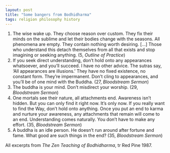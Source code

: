 ```yaml
---
layout: post
title: "Some bangers from Bodhidharma"
tags: religion philosophy history
---
```

1. The wise wake up. They choose reason over custom. They fix their minds on the sublime and let their bodies change with the seasons. All phenomena are empty. They contain nothing worth desiring. […] Those who understand this detach themselves from all that exists and stop imagining or seeking anything. (5, *Outline of Practice*)
2. If you seek direct understanding, don’t hold onto any appearances whatsoever, and you’ll succeed. I have no other advice. The sutras say, ‘All appearances are illusions.’ They have no fixed existence, no constant form. They’re impermanent. Don’t cling to appearances, and you’ll be of one mind with the Buddha. (27, *Bloodstream Sermon*)
3. The buddha is your mind. Don’t misdirect your worship. (29, *Bloodstream Sermon*)
4. One mortals see their nature, all attachments end. Awareness isn’t hidden. But you can only find it right now. It’s only now. If you really want to find the Way, don’t hold onto anything. Once you put an end to karma and nurture your awareness, any attachments that remain will come to an end. Understanding comes naturally. You don’t have to make any effort. (35, *Bloodstream Sermon*)
5. A buddha is an idle person. He doesn’t run around after fortune and fame. What good are such things in the end? (35, *Bloodstream Sermon*)

All excerpts from *The Zen Teaching of Bodhidharma*, tr Red Pine 1987.
